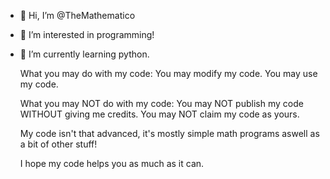 - 👋 Hi, I’m @TheMathematico
- 👀 I’m interested in programming!
- 🌱 I’m currently learning python.

  What you may do with my code:
  You may modify my code.
  You may use my code.

  What you may NOT do with my code:
  You may NOT publish my code WITHOUT giving me credits.
  You may NOT claim my code as yours.

  My code isn't that advanced, it's mostly simple math programs
  aswell as a bit of other stuff!

  I hope my code helps you as much as it can.
  
  
  
  
  
